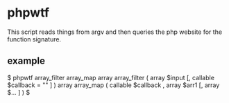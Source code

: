 # phpwtf

This script reads things from argv and then queries the php website for the function signature.

## example

  $ phpwtf array_filter array_map
   array array_filter ( array $input [, callable $callback = "" ] )
   array array_map ( callable $callback , array $arr1 [, array $... ] )
  $
